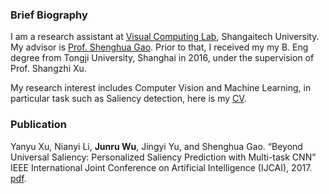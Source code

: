 ### Brief Biography

I am a research assistant at [Visual Computing Lab](http://vcl.shanghaitech.edu.cn/), Shangaitech University. My advisor is [Prof. Shenghua Gao](http://sist.shanghaitech.edu.cn/faculty/gaoshh/). Prior to that, I received my my B. Eng degree from Tongji University, Shanghai in 2016, under the supervision of Prof. Shangzhi Xu.

My research interest includes Computer Vision and Machine Learning, in particular task such as Saliency detection, here is my [CV](Sandbox3aster.github.io/Junru_Wu_Resume.pdf).

### Publication

Yanyu Xu, Nianyi Li, **Junru Wu**, Jingyi Yu, and Shenghua Gao. “Beyond Universal Saliency: Personalized Saliency Prediction with Multi-task CNN” IEEE International Joint Conference on Artificial Intelligence (IJCAI), 2017. [pdf](https://sandbox3aster.github.io/ijcai17_camera_ready.pdf).
